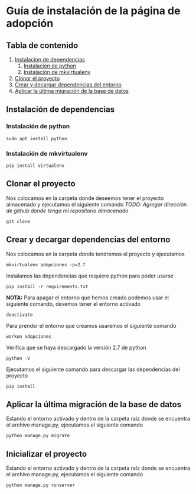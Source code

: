 # Guía de instalación de la página de adopción

## Tabla de contenido

1. [Instalación de dependencias](#instalación-de-dependencias)
    1. [Instalación de python](#instalación-de-python)
    2. [Instalación de mkvirtualenv](#instalación-de-mkvirtualenv)
2. [Clonar el proyecto](#clonar-el-proyecto)
3. [Crear y decargar dependencias del entorno](#crear-y-descargar-dependencias-del-entorno)
4. [Aplicar la última migración de la base de datos](#aplicar-la-última-migración-de-la-base-de-datos)

## Instalación de dependencias

### Instalación de python

```commandline
sudo apt install python
```

### Instalación de mkvirtualenv

```commandline
pip install virtualenv
```

## Clonar el proyecto

Nos colocamos en la carpeta donde deseemos tener el proyecto almacenado y ejecutamos el siguiente comando
*TODO: Agregar dirección de github donde tenga mi repositorio almacenado*

```commandline
git clone 
```

## Crear y decargar dependencias del entorno

Nos colocamos en la carpeta donde tendremos el proyecto y ejecutamos

```commandline
mkvirtualenv adopciones -p=2.7
```

Instalamos las dependencias que requiere python para poder usarse

```commandline
pip install -r requirements.txt
```

**NOTA:**
Para apagar el entorno que hemos creado podemos usar el siguiente comando, devemos tener el entorno activado

```commandline
deactivate
```

Para prender el entorno que creamos usaremos el siguiente comando

```commandline
workon adopciones
```

Verifica que se haya descargado la versión 2.7 de python

```commandline
python -V
```

Ejecutamos el siguiente comando para descargar las dependencias del proyecto

```commandline
pip install
```

## Aplicar la última migración de la base de datos

Estando el entorno activado y dentro de la carpeta raíz donde se encuentra el archivo manage.py, ejecutamos el siguiente
comando

```commandline
python manage.py migrate 
```

## Inicializar el proyecto

Estando el entorno activado y dentro de la carpeta raíz donde se encuentra el archivo manage.py, ejecutamos el siguiente
comando

```commandline
python manage.py runserver
```